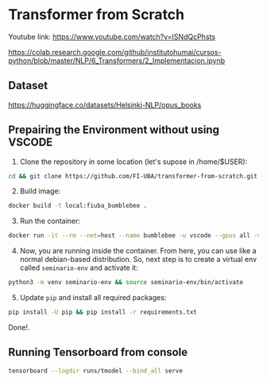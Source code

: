 # Transformer from Scratch

Youtube link: https://www.youtube.com/watch?v=ISNdQcPhsts

https://colab.research.google.com/github/institutohumai/cursos-python/blob/master/NLP/6_Transformers/2_Implementacion.ipynb

## Dataset

https://huggingface.co/datasets/Helsinki-NLP/opus_books

## Prepairing the Environment without using VSCODE

1. Clone the repository in some location (let's supose in /home/$USER):
```bash
cd && git clone https://github.com/FI-UBA/transformer-from-scratch.git && cd transformer-from-scratch
```

2. Build image:
```bash
docker build -t local:fiuba_bumblebee .
```

3. Run the container:
```bash
docker run -it --rm --net=host --name bumblebee -u vscode --gpus all -v ./:/workspaces/transformer-from-scratch -w /workspaces/transformer-from-scratch local:fiuba_bumblebee /bin/bash
```

4. Now, you are running inside the container. From here, you can use like a normal debian-based distribution. So, next step is to create a virtual env called `seminario-env` and activate it:
```bash
python3 -m venv seminario-env && source seminario-env/bin/activate
```

5. Update `pip` and install all required packages:
```bash
pip install -U pip && pip install -r requirements.txt
```

Done!. 

## Running Tensorboard from console

```bash
tensorboard --logdir runs/tmodel --bind_all serve
```

